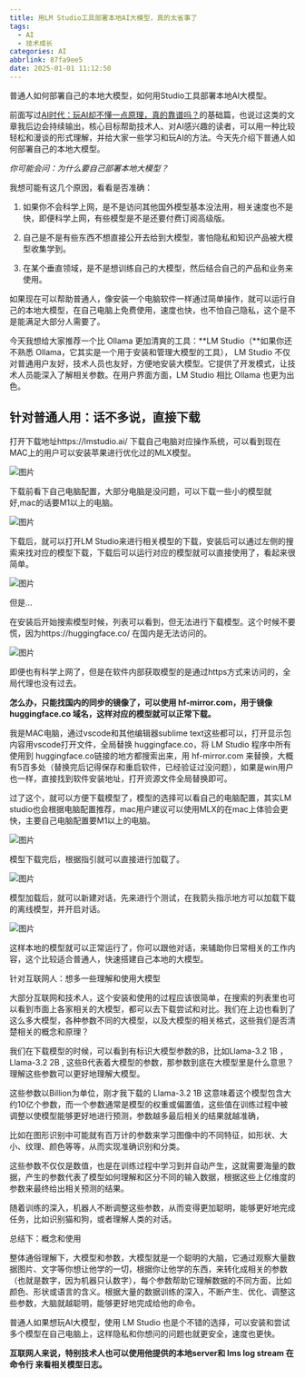 ```yaml
---
title: 用LM Studio工具部署本地AI大模型，真的太省事了
tags: 
  - AI
  - 技术成长
categories: AI
abbrlink: 87fa9ee5
date: 2025-01-01 11:12:50
---
```


普通人如何部署自己的本地大模型，如何用Studio工具部署本地AI大模型。

前面写过[AI时代：玩AI却不懂一点原理，真的靠谱吗？](http://mp.weixin.qq.com/s?__biz=MzIzNDA3MzA3MQ==&mid=2464356719&idx=1&sn=6df620a76eabec6d4fe8566ab33d95ad&chksm=ffec47efc89bcef95afddf24c3b8eafbcc606e3cc82f8670fa810344b1deb084afbd116fdfe5&scene=21#wechat_redirect)的基础篇，也说过这类的文章我后边会持续输出，核心目标帮助技术人、对AI感兴趣的读者，可以用一种比较轻松和漫谈的形式理解，并给大家一些学习和玩AI的方法。今天先介绍下普通人如何部署自己的本地大模型。

*你可能会问：为什么要自己部署本地大模型？*

我想可能有这几个原因，看看是否准确：

1. 如果你不会科学上网，是不是访问其他国外模型基本没法用，相关速度也不是快，即便科学上网，有些模型是不是还要付费订阅高级版。

   

2. 自己是不是有些东西不想直接公开去给到大模型，害怕隐私和知识产品被大模型收集学到。

   

3. 在某个垂直领域，是不是想训练自己的大模型，然后结合自己的产品和业务来使用。



如果现在可以帮助普通人，像安装一个电脑软件一样通过简单操作，就可以运行自己的本地大模型，在自己电脑上免费使用，速度也快，也不怕自己隐私，这个是不是能满足大部分人需要了。

今天我想给大家推荐一个比 Ollama 更加清爽的工具：**LM Studio（**如果你还不熟悉 Ollama，它其实是一个用于安装和管理大模型的工具）， LM Studio 不仅对普通用户友好，技术人员也友好，方便地安装大模型。它提供了开发模式，让技术人员能深入了解相关参数。在用户界面方面，LM Studio 相比 Ollama 也更为出色。



## 针对普通人用：话不多说，直接下载

打开下载地址https://lmstudio.ai/ 下载自己电脑对应操作系统，可以看到现在MAC上的用户可以安装苹果进行优化过的MLX模型。

![图片](https://raw.githubusercontent.com/zhulg/allpic/master/640-20250101111437107)

下载前看下自己电脑配置，大部分电脑是没问题，可以下载一些小的模型就好,mac的话要M1以上的电脑。

![图片](https://raw.githubusercontent.com/zhulg/allpic/master/640-20250101111437429)

下载后，就可以打开LM Studio来进行相关模型的下载，安装后可以通过左侧的搜索来找对应的模型下载，下载后可以运行对应的模型就可以直接使用了，看起来很简单。

![图片](https://raw.githubusercontent.com/zhulg/allpic/master/640-20250101111515167)

但是...

在安装后开始搜索模型时候，列表可以看到，但无法进行下载模型。这个时候不要慌，因为https://huggingface.co/ 在国内是无法访问的。

![图片](https://raw.githubusercontent.com/zhulg/allpic/master/640-20250101111438109)

即便也有科学上网了，但是在软件内部获取模型的是通过https方式来访问的，全局代理也没有过去。

**怎么办，只能找国内的同步的镜像了，可以使用 hf-mirror.com，用于镜像 huggingface.co 域名，这样对应的模型就可以正常下载。**

我是MAC电脑，通过vscode和其他编辑器sublime text这些都可以，打开显示包内容用vscode打开文件，全局替换 huggingface.co，将 LM Studio 程序中所有使用到 huggingface.co链接的地方都搜索出来，用 hf-mirror.com 来替换，大概有5百多处（替换完后记得保存和重启软件，已经验证过没问题），如果是win用户也一样，直接找到软件安装地址，打开资源文件全局替换即可。

过了这个，就可以方便下载模型了，模型的选择可以看自己的电脑配置，其实LM studio也会根据电脑配置推荐，mac用户建议可以使用MLX的在mac上体验会更快，主要自己电脑配置要M1以上的电脑。

![图片](https://raw.githubusercontent.com/zhulg/allpic/master/640-20250101111530635)

模型下载完后，根据指引就可以直接进行加载了。

![图片](https://raw.githubusercontent.com/zhulg/allpic/master/640-20250101111541805)

模型加载后，就可以新建对话，先来进行个测试，在我箭头指示地方可以加载下载的离线模型，并开启对话。

![图片](https://raw.githubusercontent.com/zhulg/allpic/master/640-20250101111647590)

这样本地的模型就可以正常运行了，你可以跟他对话，来辅助你日常相关的工作内容，这个比较适合普通人，快速搭建自己本地的大模型。



针对互联网人：想多一些理解和使用大模型

大部分互联网和技术人，这个安装和使用的过程应该很简单，在搜索的列表里也可以看到市面上各家相关的大模型，都可以去下载尝试和对比。我们在上边也看到了这么多大模型，各种参数不同的大模型，以及大模型的相关格式，这些我们是否清楚相关的概念和原理？

我们在下载模型的时候，可以看到有标识大模型参数的B，比如Llama-3.2 1B ，Llama-3.2 2B ,  这些B代表着大模型的参数，那参数到底在大模型里是什么意思？理解这些参数可以更好地理解大模型。

这些参数以Billion为单位，刚才我下载的 Llama-3.2 1B 这意味着这个模型包含大约10亿个参数，而一个参数通常是模型的权重或偏置值，这些值在训练过程中被调整以使模型能够更好地进行预测，参数越多最后相关的结果就越准确，

比如在图形识别中可能就有百万计的参数来学习图像中的不同特征，如形状、大小、纹理、颜色等等，从而实现准确识别和分类。

这些参数不仅仅是数值，也是在训练过程中学习到并自动产生，这就需要海量的数据，产生的参数代表了模型如何理解和区分不同的输入数据，根据这些上亿维度的参数来最终给出相关预测的结果。

随着训练的深入，机器人不断调整这些参数，从而变得更加聪明，能够更好地完成任务，比如识别猫和狗，或者理解人类的对话。



总结下：概念和使用

整体通俗理解下，大模型和参数，大模型就是一个聪明的大脑，它通过观察大量数据图片、文字等你想让他学的一切，根据你让他学的东西，来转化成相关的参数（也就是数字，因为机器只认数字），每个参数帮助它理解数据的不同方面，比如颜色、形状或语言的含义。根据大量的数据训练的深入，不断产生、优化、调整这些参数，大脑就越聪明，能够更好地完成给他的命令。

普通人如果想玩AI大模型，使用 LM Studio 也是个不错的选择，可以安装和尝试多个模型在自己电脑上，这样隐私和你想问的问题也就更安全，速度也更快。

**互联网人来说，特别技术人也可以使用他提供的本地server和 lms log stream 在命令行 来看相关模型日志。**
